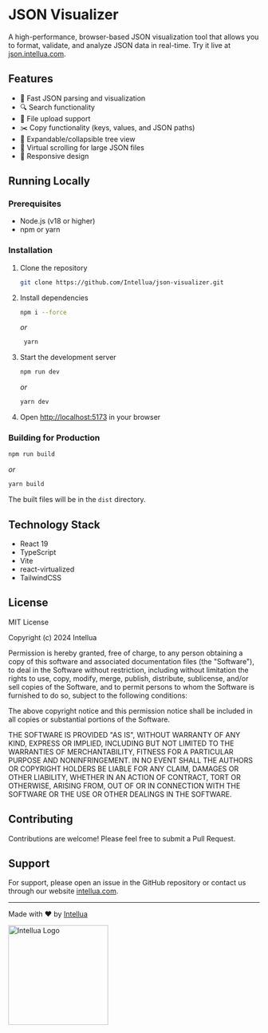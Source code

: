 # JSON Visualizer

A high-performance, browser-based JSON visualization tool that allows you to format, validate, and analyze JSON data in real-time. Try it live at [json.intellua.com](https://json.intellua.com).

## Features

- 🚀 Fast JSON parsing and visualization
- 🔍 Search functionality
- 📁 File upload support
- ✂️ Copy functionality (keys, values, and JSON paths)
- 🌳 Expandable/collapsible tree view
- 💨 Virtual scrolling for large JSON files
- 📱 Responsive design

## Running Locally

### Prerequisites

- Node.js (v18 or higher)
- npm or yarn

### Installation

1. Clone the repository
   ```bash
   git clone https://github.com/Intellua/json-visualizer.git
   ```
2. Install dependencies
   ```bash
   npm i --force
   ```
   *or*
   ```bash
    yarn
    ```
3. Start the development server
   ```bash
   npm run dev
   ```
   *or*
   ```bash
   yarn dev
   ```
4. Open [http://localhost:5173](http://localhost:5173) in your browser


### Building for Production

```bash
npm run build
```
*or*
```bash
yarn build
```

The built files will be in the `dist` directory.

## Technology Stack

- React 19
- TypeScript
- Vite
- react-virtualized
- TailwindCSS

## License

MIT License

Copyright (c) 2024 Intellua

Permission is hereby granted, free of charge, to any person obtaining a copy
of this software and associated documentation files (the "Software"), to deal
in the Software without restriction, including without limitation the rights
to use, copy, modify, merge, publish, distribute, sublicense, and/or sell
copies of the Software, and to permit persons to whom the Software is
furnished to do so, subject to the following conditions:

The above copyright notice and this permission notice shall be included in all
copies or substantial portions of the Software.

THE SOFTWARE IS PROVIDED "AS IS", WITHOUT WARRANTY OF ANY KIND, EXPRESS OR
IMPLIED, INCLUDING BUT NOT LIMITED TO THE WARRANTIES OF MERCHANTABILITY,
FITNESS FOR A PARTICULAR PURPOSE AND NONINFRINGEMENT. IN NO EVENT SHALL THE
AUTHORS OR COPYRIGHT HOLDERS BE LIABLE FOR ANY CLAIM, DAMAGES OR OTHER
LIABILITY, WHETHER IN AN ACTION OF CONTRACT, TORT OR OTHERWISE, ARISING FROM,
OUT OF OR IN CONNECTION WITH THE SOFTWARE OR THE USE OR OTHER DEALINGS IN THE
SOFTWARE.

## Contributing

Contributions are welcome! Please feel free to submit a Pull Request.

## Support

For support, please open an issue in the GitHub repository or contact us through our website [intellua.com](https://intellua.com).

---

Made with ❤️ by [Intellua](https://intellua.com)

<img src="https://intellua.com/_next/static/media/logo.6f1c0d7e.svg" alt="Intellua Logo" width="200"/>
